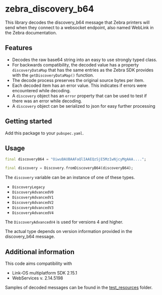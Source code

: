 # zebra_discovery_b64

This library decodes the discovery_b64 message that Zebra printers will send when they connect to a websocket endpoint, also named WebLink in the Zebra documentation.

## Features
- Decodes the raw base64 string into an easy to use strongly typed class.
- For backwards compatibility, the decoded value has a property `discoveryDataMap` that has the same entries as the Zebra SDK provides with the `getDiscoveryDataMap()` function.
- The decode process preserves the original source bytes per item.
- Each decoded item has an error value. This indicates if errors were encountered while decoding.
- A `discovery` object has an `error` property that can be used to test if there was an error while decoding.
- A `discovery` object can be serialized to json for easy further processing

## Getting started
Add this package to your `pubspec.yaml`.

## Usage
```Dart
final discoveryB64 = "OiwuBAUBAAFaQlIAAEQzSjE5MzIwNjcyMgAAA....";

final discovery = Discovery.fromDiscoveryB64(discoveryB64);
```
The `discovery` variable can be an instance of one of these types.
- `DiscoveryLegacy`
- `DiscoveryAdvancedV0`
- `DiscoveryAdvancedV1`
- `DiscoveryAdvancedV2`
- `DiscoveryAdvancedV3`
- `DiscoveryAdvancedV4`

The `DiscoveryAdvancedV4` is used for versions 4 and higher.

The actual type depends on version information provided in the discovery_b64 message.

## Additional information
This code aims compatibility with
- Link-OS multiplatform SDK 2.15.1
- WebServices v. 2.14.5198

Samples of decoded messages can be found in the [test_resources](https://github.com/dalosy-projecten-bv/zebra_discovery_b64/tree/main/test/test_resources) folder.
